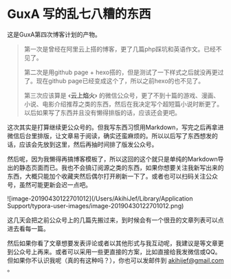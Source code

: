 # GuxA 写的乱七八糟的东西

这是GuxA第四次博客计划的产物。

> 第一次是曾经在阿里云上搭的博客，更了几篇php踩坑和英语作文。已经不见了。
>
> 第二次是用github page + hexo搭的，但是测试了一下样式之后就没再更过了。现在github page已经变成这个了，所以之前hexo的也不见了。
>
> 第三次应该算是  **‹云上焰火›**  的微信公众号，更了不到十篇的游戏、漫画、小说、电影介绍推荐之类的东西，然后在我决定写个超短篇小说时断更了。以后如果写了东西并且没有懒得排版的话，应该还会更吧。

这次其实是打算继续更公众号的。但我写东西习惯用Markdown，写完之后再拿进微信后台里排版，让文章易于阅读，确实还蛮麻烦的。所以以后写了东西想发的话，应该会先放到这里，然后再抽时间排了版发公众号。

然后呢，因为我懒得再搞博客模板了，所以这回的这个就只是单纯的Markdown导出的静态页面而已。我也不会搞订阅源之类的东西，如果你想要关注我新写出来的东西，大概只能加个收藏夹然后偶尔打开刷新一下了。或者也可以扫码关注公众号，虽然可能更新会迟一点吧。

![image-20190430122701012](/Users/AkihiJef/Library/Application Support/typora-user-images/image-20190430122701012.png)

这几天会把之前公众号上的几篇先搬过来，到时候会有一个很丑的文章列表可以点进去看每一篇。

然后如果你看了文章想要发表评论或者以其他形式与我互动呢，我建议是等文章更到公众号上再来。或者可以采用一些更直接的方案，比如直接给我发微信或QQ。但如果你不认识我呢（真的有这种吗？），你也可以发邮件到 akihijef@gmail.com 。